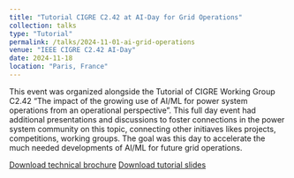 ```yaml
---
title: "Tutorial CIGRE C2.42 at AI-Day for Grid Operations"
collection: talks
type: "Tutorial"
permalink: /talks/2024-11-01-ai-grid-operations
venue: "IEEE CIGRE C2.42 AI-Day"
date: 2024-11-18
location: "Paris, France"
---
```


This event was organized alongside the Tutorial of CIGRE Working Group C2.42 “The impact of the growing use of AI/ML for power system operations from an operational perspective”. This full day event had additional presentations and discussions to foster connections in the power system community on this topic, connecting other initiaves likes projects, competitions, working groups. The goal was this day to accelerate the much needed developments of AI/ML for future grid operations. 

[Download technical brochure](https://www.e-cigre.org/publications/detail/946-the-impact-of-the-growing-use-of-machine-learningartificial-intelligence-in-the-operation-and-control-of-power-networks-from-an-operational-perspective.html) [Download tutorial slides](https://drive.google.com/file/d/1c9QlOLkbYdp4YdAzppD7eEL8JQp9gdaR/view?usp=sharing)
